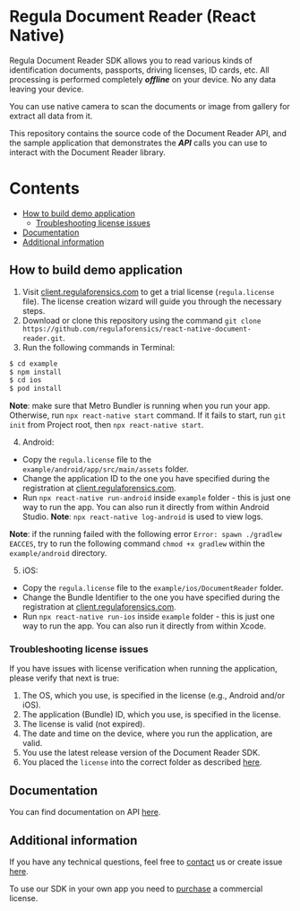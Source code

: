 #  Regula Document Reader (React Native)
Regula Document Reader SDK allows you to read various kinds of identification documents, passports, driving licenses, ID cards, etc. All processing is performed completely _**offline**_ on your device. No any data leaving your device.

You can use native camera to scan the documents or image from gallery for extract all data from it.

This repository contains the source code of the Document Reader API, and the sample application that demonstrates the _**API**_ calls you can use to interact with the Document Reader library.

# Contents
* [How to build demo application](#how-to-build-demo-application)
    * [Troubleshooting license issues](#troubleshooting-license-issues)
* [Documentation](#documentation)
* [Additional information](#additional-information)

## How to build demo application
1. Visit [client.regulaforensics.com](https://client.regulaforensics.com) to get a trial license (`regula.license` file). The license creation wizard will guide you through the necessary steps.
2. Download or clone this repository using the command `git clone https://github.com/regulaforensics/react-native-document-reader.git`.
3. Run the following commands in Terminal:
```bash
$ cd example
$ npm install
$ cd ios
$ pod install
```

**Note**: make sure that Metro Bundler is running when you run your app. Otherwise, run `npx react-native start` command. If it fails to start, run `git init` from Project root, then `npx react-native start`.

4. Android:
  * Copy the `regula.license` file to the `example/android/app/src/main/assets` folder.
  * Change the application ID to the one you have specified during the registration at [client.regulaforensics.com](https://client.regulaforensics.com).
  * Run `npx react-native run-android` inside `example` folder - this is just one way to run the app. You can also run it directly from within Android Studio. **Note**: `npx react-native log-android` is used to view logs.

**Note**: if the running failed with the following error `Error: spawn ./gradlew EACCES`, try to run the following command `chmod +x gradlew` within the `example/android` directory.

5. iOS:
  * Copy the `regula.license` file to the `example/ios/DocumentReader` folder.
  * Change the Bundle Identifier to the one you have specified during the registration at [client.regulaforensics.com](https://client.regulaforensics.com).
  * Run `npx react-native run-ios` inside `example` folder - this is just one way to run the app. You can also run it directly from within Xcode.

### Troubleshooting license issues
If you have issues with license verification when running the application, please verify that next is true:
1. The OS, which you use, is specified in the license (e.g., Android and/or iOS).
2. The application (Bundle) ID, which you use, is specified in the license.
3. The license is valid (not expired).
4. The date and time on the device, where you run the application, are valid.
5. You use the latest release version of the Document Reader SDK.
6. You placed the  `license` into the correct folder as described [here](#how-to-build-demo-application).

## Documentation
You can find documentation on API [here](https://docs.regulaforensics.com/develop/doc-reader-sdk/mobile/react-native).

## Additional information
If you have any technical questions, feel free to [contact](mailto:react.support@regulaforensics.com) us or create issue [here](https://github.com/regulaforensics/react-native-document-reader/issues).

To use our SDK in your own app you need to [purchase](https://pipedrivewebforms.com/form/394a3706041290a04fbd0d18e7d7810f1841159) a commercial license.

